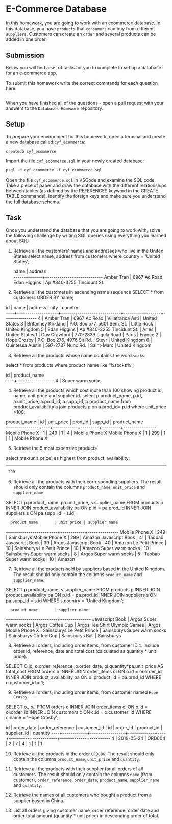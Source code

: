 # E-Commerce Database

In this homework, you are going to work with an ecommerce database. In this database, you have `products` that `consumers` can buy from different `suppliers`. Customers can create an `order` and several products can be added in one order.

## Submission

Below you will find a set of tasks for you to complete to set up a database for an e-commerce app.

To submit this homework write the correct commands for each question here:
```sql


```

When you have finished all of the questions - open a pull request with your answers to the `Databases-Homework` repository.

## Setup

To prepare your environment for this homework, open a terminal and create a new database called `cyf_ecommerce`:

```sql
createdb cyf_ecommerce
```

Import the file [`cyf_ecommerce.sql`](./cyf_ecommerce.sql) in your newly created database:

```sql
psql -d cyf_ecommerce -f cyf_ecommerce.sql
```

Open the file `cyf_ecommerce.sql` in VSCode and examine the SQL code. Take a piece of paper and draw the database with the different relationships between tables (as defined by the REFERENCES keyword in the CREATE TABLE commands). Identify the foreign keys and make sure you understand the full database schema.

## Task

Once you understand the database that you are going to work with, solve the following challenge by writing SQL queries using everything you learned about SQL:

1. Retrieve all the customers' names and addresses who live in the United States
select name, address from customers where country = 'United States';

     name     |          address           
--------------+----------------------------
 Amber Tran   | 6967 Ac Road
 Edan Higgins | Ap #840-3255 Tincidunt St.


2. Retrieve all the customers in ascending name sequence
SELECT * from customers ORDER BY name;

 id |        name        |           address           |       city       |    country     
----+--------------------+-----------------------------+------------------+----------------
  4 | Amber Tran         | 6967 Ac Road                | Villafranca Asti | United States
  3 | Britanney Kirkland | P.O. Box 577, 5601 Sem, St. | Little Rock      | United Kingdom
  5 | Edan Higgins       | Ap #840-3255 Tincidunt St.  | Arles            | United States
  1 | Guy Crawford       | 770-2839 Ligula Road        | Paris            | France
  2 | Hope Crosby        | P.O. Box 276, 4976 Sit Rd.  | Steyr            | United Kingdom
  6 | Quintessa Austin   | 597-2737 Nunc Rd.           | Saint-Marc       | United Kingdom


3. Retrieve all the products whose name contains the word `socks`

select * from products where product_name  like '%socks%';

 id |   product_name   
----+------------------
  4 | Super warm socks


4. Retrieve all the products which cost more than 100 showing product id, name, unit price and supplier id.
select p.product_name, p.id, a.unit_price, a.prod_id, a.supp_id, p.product_name from product_availability a join products p on a.prod_id= p.id where unit_price >100;

 product_name  | id | unit_price | prod_id | supp_id |  product_name  
----------------+----+------------+---------+---------+----------------
 Mobile Phone X |  1 |        249 |       1 |       4 | Mobile Phone X
 Mobile Phone X |  1 |        299 |       1 |       1 | Mobile Phone X


5. Retrieve the 5 most expensive products

select max(unit_price) as highest from product_availability;

---------
     299

6. Retrieve all the products with their corresponding suppliers. The result should only contain the columns `product_name`, `unit_price` and `supplier_name`


SELECT p.product_name, pa.unit_price, s.supplier_name FROM products p INNER JOIN product_availability pa ON p.id = pa.prod_id INNER JOIN suppliers s ON pa.supp_id = s.id;


      product_name       | unit_price | supplier_name 
-------------------------+------------+---------------
 Mobile Phone X          |        249 | Sainsburys
 Mobile Phone X          |        299 | Amazon
 Javascript Book         |         41 | Taobao
 Javascript Book         |         39 | Argos
 Javascript Book         |         40 | Amazon
 Le Petit Prince         |         10 | Sainsburys
 Le Petit Prince         |         10 | Amazon
 Super warm socks        |         10 | Sainsburys
 Super warm socks        |          8 | Argos
 Super warm socks        |          5 | Taobao
 Super warm socks        |         10 | Amazon


7. Retrieve all the products sold by suppliers based in the United Kingdom. The result should only contain the columns `product_name` and `supplier_name`.

SELECT p.product_name, s.supplier_name FROM products p INNER JOIN product_availability pa ON p.id = pa.prod_id INNER JOIN suppliers s ON pa.supp_id = s.id WHERE s.country = 'United Kingdom';


      product_name       | supplier_name 
-------------------------+---------------
 Javascript Book         | Argos
 Super warm socks        | Argos
 Coffee Cup              | Argos
 Tee Shirt Olympic Games | Argos
 Mobile Phone X          | Sainsburys
 Le Petit Prince         | Sainsburys
 Super warm socks        | Sainsburys
 Coffee Cup              | Sainsburys
 Ball                    | Sainsburys


8. Retrieve all orders, including order items, from customer ID `1`. Include order id, reference, date and total cost (calculated as quantity * unit price).

SELECT O.id, o.order_reference, o.order_date, oi.quantity*pa.unit_price AS total_cost FROM orders o INNER JOIN order_items oi ON o.id = oi.order_id INNER JOIN product_availability pa ON oi.product_id = pa.prod_id WHERE o.customer_id = 1;

9. Retrieve all orders, including order items, from customer named `Hope Crosby`

SELECT o.*, oi.* FROM orders o INNER JOIN order_items oi ON o.id = oi.order_id INNER JOIN customers c ON c.id = o.customer_id WHERE c.name = 'Hope Crosby';

 id | order_date | order_reference | customer_id | id | order_id | product_id | supplier_id | quantity 
----+------------+-----------------+-------------+----+----------+------------+-------------+----------
  4 | 2019-05-24 | ORD004          |           2 |  7 |        4 |          1 |           1 |        1

10. Retrieve all the products in the order `ORD006`. The result should only contain the columns `product_name`, `unit_price` and `quantity`.



11. Retrieve all the products with their supplier for all orders of all customers. The result should only contain the columns `name` (from customer), `order_reference`, `order_date`, `product_name`, `supplier_name` and `quantity`.
12. Retrieve the names of all customers who bought a product from a supplier based in China.
13. List all orders giving customer name, order reference, order date and order total amount (quantity * unit price) in descending order of total.

